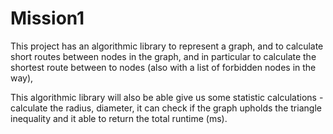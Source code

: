 # Mission1
This project has an algorithmic library to represent a graph, and to calculate short routes between nodes in the graph,
and in particular to calculate the shortest route between to nodes (also with a list of forbidden nodes in the way),

This algorithmic library will also be able give us some statistic calculations - calculate the radius, diameter,
it can check if the graph upholds the triangle inequality and it able to return the total runtime (ms).
